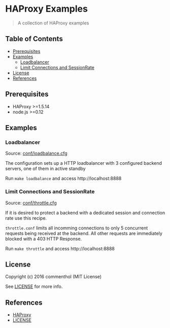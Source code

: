 # HAProxy Examples

> A collection of HAProxy examples

## Table of Contents

<!-- !toc (minlevel=2 omit="Table of Contents") -->

* [Prerequisites](#prerequisites)
* [Examples](#examples)
  * [Loadbalancer](#loadbalancer)
  * [Limit Connections and SessionRate](#limit-connections-and-sessionrate)
* [License](#license)
* [References](#references)

<!-- toc! -->

## Prerequisites

- HAProxy >=1.5.14
- node.js >=0.12

## Examples

### Loadbalancer

Source: [conf/loadbalance.cfg](conf/loadbalance.cfg)

The configuration sets up a HTTP loadbalancer with 3 configured backend servers, one of them in active standby

Run `make loadbalance` and access http://localhost:8888


### Limit Connections and SessionRate

Source: [conf/throttle.cfg](conf/throttle.cfg)

If it is desired to protect a backend with a dedicated session and connection rate use this recipe.

`throttle.conf` limits all incomming connections to only 5 concurrent requests being received at the backend. All other requests are immediately blocked with a 403 HTTP Response.

Run `make throttle` and access http://localhost:8888

## License

Copyright (c) 2016 commenthol (MIT License)

See [LICENSE][] for more info.

## References

<!-- !ref -->

* [HAProxy][HAProxy]
* [LICENSE][LICENSE]

<!-- ref! -->

[LICENSE]: ./LICENSE
[HAProxy]: http://www.haproxy.org/
